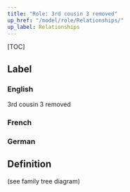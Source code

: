 ```yaml
---
title: "Role: 3rd cousin 3 removed"
up_href: "/model/role/Relationships/"
up_label: Relationships
---
```


[TOC]

## Label

### English
3rd cousin 3 removed

### French


### German


## Definition
(see family tree diagram)
